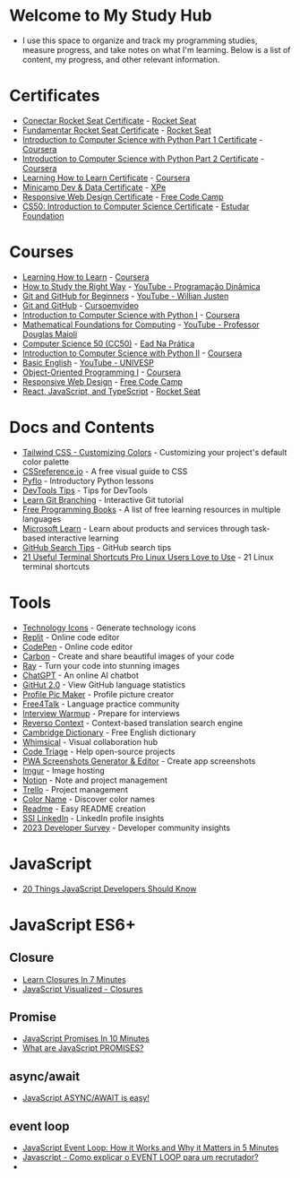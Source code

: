 # Welcome to My Study Hub  

- I use this space to organize and track my programming studies, measure progress, and take notes on what I'm learning. Below is a list of content, my progress, and other relevant information.  

# Certificates  

- [Conectar Rocket Seat Certificate](https://github.com/ValdineiJunior/roteiro-de-estudos/issues/82) - [Rocket Seat](https://app.rocketseat.com.br/)  
- [Fundamentar Rocket Seat Certificate](https://github.com/ValdineiJunior/roteiro-de-estudos/issues/81) - [Rocket Seat](https://app.rocketseat.com.br/)  
- [Introduction to Computer Science with Python Part 1 Certificate](https://github.com/ValdineiJunior/roteiro-de-estudos/issues/78) - [Coursera](https://www.coursera.org/)  
- [Introduction to Computer Science with Python Part 2 Certificate](https://github.com/ValdineiJunior/roteiro-de-estudos/issues/126) - [Coursera](https://www.coursera.org/)  
- [Learning How to Learn Certificate](https://github.com/ValdineiJunior/roteiro-de-estudos/issues/51) - [Coursera](https://www.coursera.org/)  
- [Minicamp Dev & Data Certificate](https://github.com/ValdineiJunior/roteiro-de-estudos/issues/79) - [XPe](https://www.xpeducacao.com.br/)  
- [Responsive Web Design Certificate](https://github.com/ValdineiJunior/roteiro-de-estudos/issues/111) - [Free Code Camp](https://www.freecodecamp.org/learn/)  
- [CS50: Introduction to Computer Science Certificate](https://github.com/ValdineiJunior/roteiro-de-estudos/issues/120) - [Estudar Foundation](https://perfil.napratica.org.br/e)  

# Courses  

- [Learning How to Learn](https://github.com/ValdineiJunior/roteiro-de-estudos/issues/8) - [Coursera](https://www.coursera.org/learn/aprender)  
- [How to Study the Right Way](https://github.com/ValdineiJunior/roteiro-de-estudos/issues/9) - [YouTube - Programação Dinâmica](https://www.youtube.com/playlist?list=PL5TJqBvpXQv7Q2lT7L7BrTrh6tgZY872s)  
- [Git and GitHub for Beginners](https://github.com/ValdineiJunior/roteiro-de-estudos/issues/10) - [YouTube - Willian Justen](https://www.youtube.com/playlist?list=PLlAbYrWSYTiPA2iEiQ2PF_A9j__C4hi0A)  
- [Git and GitHub](https://github.com/ValdineiJunior/roteiro-de-estudos/issues/23) - [Cursoemvideo](https://www.cursoemvideo.com/curso/curso-de-git-e-github/)  
- [Introduction to Computer Science with Python I](https://github.com/ValdineiJunior/roteiro-de-estudos/issues/24) - [Coursera](https://www.coursera.org/learn/ciencia-computacao-python-conceitos)  
- [Mathematical Foundations for Computing](https://github.com/ValdineiJunior/roteiro-de-estudos/issues/54) - [YouTube - Professor Douglas Maioli](https://www.youtube.com/playlist?list=PLrOyM49ctTx-HWypJVvn_zMO1o7oOAfVx)  
- [Computer Science 50 (CC50)](https://github.com/ValdineiJunior/roteiro-de-estudos/issues/4) - [Ead Na Prática](https://ead.napratica.org.br/enrollments/8929084/courses/84414)  
- [Introduction to Computer Science with Python II](https://github.com/ValdineiJunior/roteiro-de-estudos/issues/36) - [Coursera](https://www.coursera.org/learn/ciencia-computacao-python-conceitos-2)  
- [Basic English](https://github.com/ValdineiJunior/roteiro-de-estudos/issues/35) - [YouTube - UNIVESP](https://www.youtube.com/playlist?list=PLxI8Can9yAHeYb4-3dXwiY2Z9VdqhnqpM)  
- [Object-Oriented Programming I](https://github.com/ValdineiJunior/roteiro-de-estudos/issues/37) - [Coursera](https://www.coursera.org/learn/lab-poo-parte-1)  
- [Responsive Web Design](https://github.com/ValdineiJunior/roteiro-de-estudos/issues/2) - [Free Code Camp](https://www.freecodecamp.org/learn)  
- [React, JavaScript, and TypeScript](https://github.com/ValdineiJunior/roteiro-de-estudos/issues/97) - [Rocket Seat](https://app.rocketseat.com.br/)  

# Docs and Contents  

- [Tailwind CSS - Customizing Colors](https://tailwindcss.com/docs/customizing-colors) - Customizing your project's default color palette  
- [CSSreference.io](https://cssreference.io/) - A free visual guide to CSS  
- [Pyflo](https://pyflo.net/intro/) - Introductory Python lessons  
- [DevTools Tips](https://devtoolstips.org/) - Tips for DevTools  
- [Learn Git Branching](https://learngitbranching.js.org/?locale=pt_BR) - Interactive Git tutorial  
- [Free Programming Books](https://ebookfoundation.github.io/free-programming-books-search/) - A list of free learning resources in multiple languages  
- [Microsoft Learn](https://learn.microsoft.com/pt-br/) - Learn about products and services through task-based interactive learning  
- [GitHub Search Tips](https://www.freecodecamp.org/news/github-search-tips/?fbclid=IwAR0LbALWrCRhy2WClwoKKfcAyvIyZTHys6zYtEVkERd2pEMDUN0vA5C5PVw) - GitHub search tips  
- [21 Useful Terminal Shortcuts Pro Linux Users Love to Use](https://itsfoss.com/linux-terminal-shortcuts/) - 21 Linux terminal shortcuts  

# Tools  

- [Technology Icons](https://marwin1991.github.io/profile-technology-icons/) - Generate technology icons  
- [Replit](https://replit.com/~) - Online code editor  
- [CodePen](https://codepen.io/) - Online code editor  
- [Carbon](https://carbon.now.sh/) - Create and share beautiful images of your code  
- [Ray](https://ray.so/) - Turn your code into stunning images  
- [ChatGPT](https://chat.openai.com/) - An online AI chatbot  
- [GitHut 2.0](https://madnight.github.io/githut/#/pull_requests/2023/2) - View GitHub language statistics  
- [Profile Pic Maker](https://pfpmaker.com/) - Profile picture creator  
- [Free4Talk](https://www.free4talk.com/) - Language practice community  
- [Interview Warmup](https://grow.google/certificates/interview-warmup/) - Prepare for interviews  
- [Reverso Context](https://context.reverso.net/traducao/ingles-portugues/nearly) - Context-based translation search engine  
- [Cambridge Dictionary](https://dictionary.cambridge.org/pt/) - Free English dictionary  
- [Whimsical](https://whimsical.com/) - Visual collaboration hub  
- [Code Triage](https://www.codetriage.com/) - Help open-source projects  
- [PWA Screenshots Generator & Editor](https://progressier.com/pwa-screenshots-generator) - Create app screenshots  
- [Imgur](https://imgur.com/) - Image hosting  
- [Notion](https://www.notion.so/) - Note and project management  
- [Trello](https://trello.com/home) - Project management  
- [Color Name](https://www.color-name.com/) - Discover color names  
- [Readme](https://readme.so/pt) - Easy README creation  
- [SSI LinkedIn](https://www.linkedin.com/sales/ssi) - LinkedIn profile insights  
- [2023 Developer Survey](https://survey.stackoverflow.co/2023/) - Developer community insights

# JavaScript

- [20 Things JavaScript Developers Should Know](https://www.youtube.com/playlist?list=PL1PqvM2UQiMoGNTaxFMSK2cih633lpFKP)

# JavaScript ES6+

## Closure

- [Learn Closures In 7 Minutes](https://www.youtube.com/watch?v=3a0I8ICR1Vg&ab_channel=WebDevSimplified)
- [JavaScript Visualized - Closures](https://www.youtube.com/watch?v=6Ixyltr8_R0&ab_channel=LydiaHallie)

## Promise

- [JavaScript Promises In 10 Minutes](https://www.youtube.com/watch?v=DHvZLI7Db8E&ab_channel=WebDevSimplified)
- [What are JavaScript PROMISES?](https://www.youtube.com/watch?v=NOzi4wBHn0o&ab_channel=BroCode)

## async/await

- [JavaScript ASYNC/AWAIT is easy!](https://www.youtube.com/watch?v=9j1dZwFEJ-c&ab_channel=BroCode)

## event loop

- [JavaScript Event Loop: How it Works and Why it Matters in 5 Minutes](https://www.youtube.com/watch?v=lqLSNG_79lI&ab_channel=JamesQQuick)
- [Javascript - Como explicar o EVENT LOOP para um recrutador?](https://www.youtube.com/watch?v=YI9ckiCuuoc&ab_channel=NextDevSchoolLab)
- 
  
